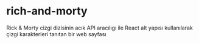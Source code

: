 # rich-and-morty
Rick &amp; Morty cizgi dizisinin acık API aracılıgı ile React alt yapısı kullanılarak çizgi karakterleri tanıtan bir web sayfası

